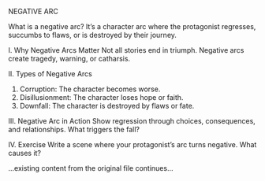 NEGATIVE ARC

What is a negative arc? It’s a character arc where the protagonist regresses, succumbs to flaws, or is destroyed by their journey.

I. Why Negative Arcs Matter
Not all stories end in triumph. Negative arcs create tragedy, warning, or catharsis.

II. Types of Negative Arcs
1. Corruption: The character becomes worse.
2. Disillusionment: The character loses hope or faith.
3. Downfall: The character is destroyed by flaws or fate.

III. Negative Arc in Action
Show regression through choices, consequences, and relationships. What triggers the fall?

IV. Exercise
Write a scene where your protagonist’s arc turns negative. What causes it?

...existing content from the original file continues...
